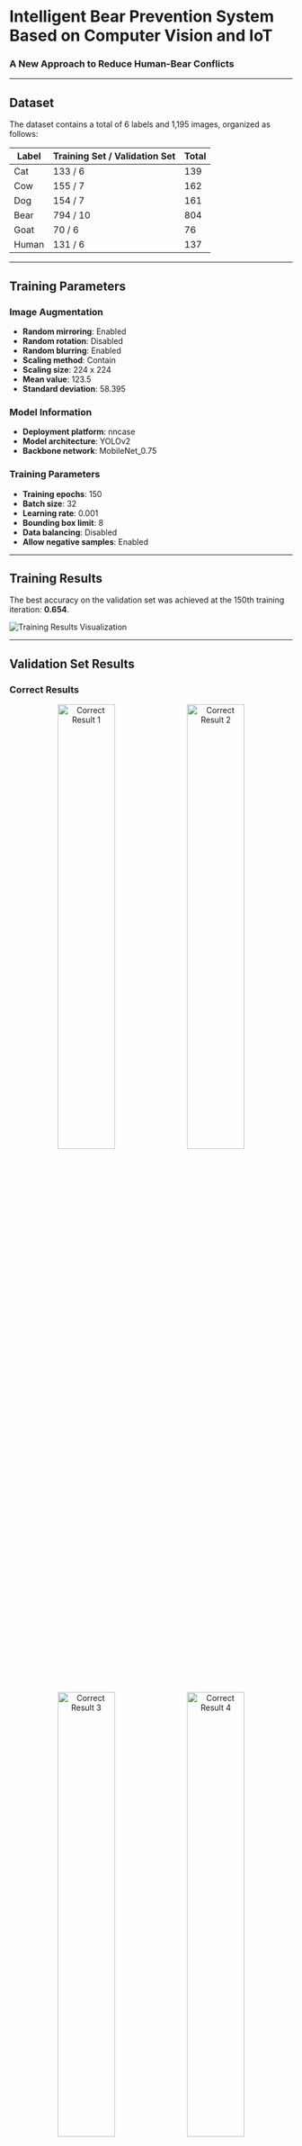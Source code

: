# Intelligent Bear Prevention System Based on Computer Vision and IoT  
### A New Approach to Reduce Human-Bear Conflicts  

---

## Dataset  

The dataset contains a total of 6 labels and 1,195 images, organized as follows:  

| Label  | Training Set / Validation Set | Total |
| ------ | ----------------------------- | ----- |
| Cat    | 133 / 6                       | 139   |
| Cow    | 155 / 7                       | 162   |
| Dog    | 154 / 7                       | 161   |
| Bear   | 794 / 10                      | 804   |
| Goat   | 70 / 6                        | 76    |
| Human  | 131 / 6                       | 137   |  

---

## Training Parameters  

### Image Augmentation  

- **Random mirroring**: Enabled  
- **Random rotation**: Disabled  
- **Random blurring**: Enabled  
- **Scaling method**: Contain  
- **Scaling size**: 224 x 224  
- **Mean value**: 123.5  
- **Standard deviation**: 58.395  

### Model Information  

- **Deployment platform**: nncase  
- **Model architecture**: YOLOv2  
- **Backbone network**: MobileNet_0.75  

### Training Parameters  

- **Training epochs**: 150  
- **Batch size**: 32  
- **Learning rate**: 0.001  
- **Bounding box limit**: 8  
- **Data balancing**: Disabled  
- **Allow negative samples**: Enabled  

---

## Training Results  

The best accuracy on the validation set was achieved at the 150th training iteration: **0.654**.  

![Training Results Visualization](https://github.com/user-attachments/assets/efc49203-af0e-4688-a9e8-fdcd2bdf20f3)  

---

## Validation Set Results  

### Correct Results  

<p align="center">
  <img src="https://github.com/user-attachments/assets/eaf3997c-ee4a-422b-80e9-7d6364908e45" width="45%" alt="Correct Result 1">
  <img src="https://github.com/user-attachments/assets/21c88ac9-24a0-4a07-a99c-77eb79e7c828" width="45%" alt="Correct Result 2">
  <img src="https://github.com/user-attachments/assets/6d375edf-8404-48fd-8f80-1b6bfcfc0ea3" width="45%" alt="Correct Result 3">
  <img src="https://github.com/user-attachments/assets/bdd65ba1-653b-41f2-8265-41d3d5dd4447" width="45%" alt="Correct Result 4">
</p>

### False Results  

<p align="center">
  <img src="https://github.com/user-attachments/assets/93f39411-53c7-4c55-a106-09bd4305cf78" width="45%" alt="False Result 1">
  <img src="https://github.com/user-attachments/assets/f31dcce2-121d-4aa9-9937-de81589aac77" width="45%" alt="False Result 2">
  <img src="https://github.com/user-attachments/assets/fe7f89ea-a063-4c96-b7b1-d9d2e054dc83" width="45%" alt="False Result 3">
  <img src="https://github.com/user-attachments/assets/9c6d58a9-971b-4b5e-9d92-9b716100a411" width="45%" alt="False Result 4">
</p>

---

> - *White boxes are user-labeled boxes.*  
> - *The green box is the model's correct prediction box.*  
> - *The red box is the model's incorrect prediction box.*  
> - *Only white boxes indicate that the model did not detect the target.*  

---

### Notes  

For better clarity, images are scaled down for display. Full-size images are available in the dataset directory.  

